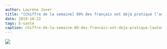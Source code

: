```yaml
---
author: Laurène Jover
title: "[Chiffre de la semaine] 80% des français ont déjà pratiqué l’automédication !"
date: 2019-10-22
tags: E-santé
caption: chiffre-de-la-semaine-80-des-francais-ont-deja-pratique-lautomedication.webp
---
```


![](/2019-10-22_chiffre-de-la-semaine-80-des-francais-ont-deja-pratique-lautomedication/wordpress-chiffre-de-la-semaine-5.png)

